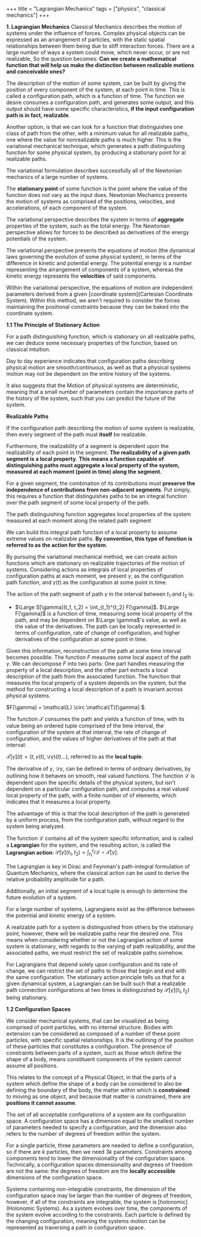 +++
title = "Lagrangian Mechanics"
tags = ["physics", "classical mechanics"]
+++

**1. Lagrangian Mechanics**
Classical Mechanics describes the motion of systems under the influence of forces. Complex physical objects can be expressed as an arrangement of particles, with the static spatial relationships between them being due to stiff interaction forces.
There are a large number of ways a system could move, which never occur, or are not realizable, So the question becomes: __Can we create a mathematical function that will help us make the distinction between realizable motions and conceivable ones?__

The description of the motion of some system, can be built by giving the position of every component of the system, at each point in time.
This is called a configuration path, which is a function of time.
The function we desire consumes a configuration path, and generates some output, and this output should have some specific characteristics, **__if the input configuration path is in fact, realizable__**.

Another option, is that we can look for a function that distinguishes one class of path from the other, with a minimum value for all realizable paths, one where the value for nonrealizable paths is much higher.
This is the variational mechanical technique, which generates a path distinguishing function for some physical system, by producing a stationary point for al realizable paths.

The variational formulation describes successfully all of the Newtonian mechanics of a large number of systems.

The **stationary point** of some function is the point where the value of the function does not vary as the input does.
Newtonian Mechanics presents the motion of systems as comprised of the positions, velocities, and accelerations, of each component of the system.

The variational perspective describes the system in terms of **aggregate** properties of the system, such as the total energy.
The Newtonian perspective allows for forces to be described as derivatives of the energy potentials of the system.

The variational perspective presents the equations of motion (the dynamical laws governing the evolution of some physical system), in terms of the difference in kinetic and potential energy.
The potential energy is a number representing the arrangement of components of a system, whereas the kinetic energy represents the __velocities__ of said components.

Within the variational perspective, the equations of motion are independent parameters derived from a given [coordinate system](Cartesian Coordinate System).
Within this method, we aren't required to consider the forces maintaining the positional constraints because they can be baked into the coordinate system.

**1.1 The Principle of Stationary Action**

For a path distinguishing function, which is stationary on all realizable paths, we can deduce some necessary properties of the function, based on classical intuition.

Day to day experience indicates that configuration paths describing physical motion are smooth/continuous, as well as that a physical systems motion may not be dependent on the entire history of the systems.

It also suggests that the Motion of physical systems are deterministic, meaning that a small number of parameters contain the importance parts of the history of the system, such that you can predict the future of the system.

**Realizable Paths**

If the configuration path describing the motion of some system is realizable, then every segment of the path must __itself__ be realizable. 

Furthermore, the realizability of a segment is dependent upon the realizability of each point in the segment. **__The realizability of a given path segment is a local property__**.
**This means a function capable of distinguishing paths must aggregate a local property of the system, measured at each moment (__point in time__) along the segment.**

For a given segment, the combination of its contributions must **__preserve the independence of contributions from non-adjacent segments__**. Put simply, this requires a function that distinguishes paths to be an integral function over the path segment of some local property of the path.

The path distinguishing function aggregates local properties of the system measured at each moment along the related path segment

We can build this integral path function of a local property to assume extreme values on realizable paths. **By convention, this type of function is referred to as the action for the system**.

By pursuing the variational mechanical method, we can create action functions which are stationary on realizable trajectories of the motion of systems.
Considering actions as integrals of local properties of configuration paths at each moment, we present $\gamma,$ as the configuration path function, and $\gamma(t)$ as the configuration at some point in time.

The action of the path segment of path $\gamma$ in the interval between $t_1\; and\; t_2$ is:
- $\Large S[\gamma](t_1, t_2) = \int_{t_1}^{t_2} F[\gamma]$.
$\Large F[\gamma]$ is a function of time, measuring some local property of the path, and may be dependent on $\Large \gamma$'s value, as well as the value of the derivatives. The path can be locally represented in terms of configuration, rate of change of configuration, and higher derivatives of the configuration at some point in time.

Given this information, reconstruction of the path at some time interval becomes possible. The function $F$ measures some local aspect of the path $\gamma$.
We can decompose $F$ into two parts: One part handles measuring the property of a local description, and the other part extracts a local description of the path from the associated function. The function that measures the local property of a system depends on the system, but the method for constructing a local description of a path is invariant across physical systems.

$F[\gamma] = \mathcal{L} \circ \mathcal{T}[\gamma] $.

The function $\mathcal{T}$ consumes the path and yields a function of time, with its value being an ordered tuple comprised of the time interval, the configuration of the system at that interval, the rate of change of configuration, and the values of higher derivatives of the path at that interval:

$\mathcal{T}[\gamma] (t)= (t, \gamma(t), \mathcal{D}\gamma)(t) \ldots)$, referred to as the __local tuple__.

The derivative of $\gamma$, $\mathcal{D}\gamma$, can be defined in terms of ordinary derivatives, by outlining how it behaves on smooth, real valued functions.
The function $\mathcal{L}$ is dependent upon the specific details of the physical system, but isn't dependent on a particular configuration path, and computes a real valued local property of the path, with a finite number of of elements, which indicates that it measures a local property.

The advantage of this is that the local description of the path is generated by a uniform process, from the configuration path, without regard to the system being analyzed.

The function $\mathcal{L}$ contains all of the system specific information, and is called a __Lagrangian__ for the system, and the resulting action, is called the __Lagrangian action__:
$\mathcal{S}[\gamma]\big(t_1,t_2\big) = \int_{t_1}^{t_2}\mathcal{L} \circ \mathcal{T}[\gamma]$.

The Lagrangian is key in Dirac and Feynman's path-integral formulation of Quantum Mechanics, where the classical action can be used to derive the relative probability amplitude for a path.

Additionally, an initial segment of a local tuple is enough to determine the future evolution of a system.

For a large number of systems, Lagrangians exist as the difference between the potential and kinetic energy of a system.

A realizable path for a system is distinguished from others by the stationary point, however, there will be realizable paths near the desired one.
This means when considering whether or not the Lagrangian action of some system is stationary, with regards to the varying of path realizability, and the associated paths, we must restrict the set of realizable paths somehow.

For Lagrangians that depend solely upon configuration and its rate of change, we can restrict the set of paths to those that begin and end with the same configuration.
The stationary action principle tells us that for a given dynamical system, a Lagrangian can be built such that a realizable path connection configurations at two times is distinguished by $\mathcal{S}[\gamma]\big(t_1,t_2\big)$ being stationary.

**1.2 Configuration Spaces**

We consider mechanical systems, that can be visualized as being comprised of point particles, with no internal structure.
Bodies with extension can be considered as composed of a number of these point particles, with specific spatial relationships. It is the outlining of the position of these particles that constitutes a configuration.
The presence of constraints between parts of a system, such as those which define the shape of a body, means constituent components of the system cannot assume all positions.

This relates to the concept of a Physical Object, in that the parts of a system which define the shape of a body can be considered to also be defining the boundary of the body, the matter within which is __constrained__ to moving as one object, and because that matter is constrained, there are __positions it cannot assume__.

The set of all acceptable configurations of a system are its configuration space. A configuration space has a dimension equal to the smallest number of parameters needed to specify a configuration, and the dimension also refers to the number of degrees of freedom within the system.

For a single particle, three parameters are needed to define a configuration, so if there are $k$ particles, then we need $3k$ parameters.
Constraints among components tend to lower the dimensionality of the configuration space.
Technically, a configuration spaces dimensionality and degrees of freedom are not the same: the degrees of freedom are the __locally accessible__ dimensions of the configuration space.

Systems containing non-integrable constraints, the dimension of the configuration space may be larger than the number of degrees of freedom, however, if all of the constraints are integrable, the system is [holonomic](Holonomic Systems).
As a system evolves over time, the components of the system evolve according to the constraints. Each particle is defined by the changing configuration, meaning the systems motion can be represented as traversing a path in configuration space.
